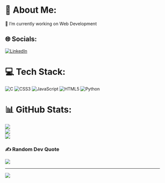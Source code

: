 # 💫 About Me:
🔭 I’m currently working on Web Development<br>


## 🌐 Socials:
[![LinkedIn](https://img.shields.io/badge/LinkedIn-%230077B5.svg?logo=linkedin&logoColor=white)](https://linkedin.com/in/https://www.linkedin.com/in/tejas-gowda-n-4a9773271/) 

# 💻 Tech Stack:
![C](https://img.shields.io/badge/c-%2300599C.svg?style=flat&logo=c&logoColor=white) ![CSS3](https://img.shields.io/badge/css3-%231572B6.svg?style=flat&logo=css3&logoColor=white) ![JavaScript](https://img.shields.io/badge/javascript-%23323330.svg?style=flat&logo=javascript&logoColor=%23F7DF1E) ![HTML5](https://img.shields.io/badge/html5-%23E34F26.svg?style=flat&logo=html5&logoColor=white) ![Python](https://img.shields.io/badge/python-3670A0?style=flat&logo=python&logoColor=ffdd54)
# 📊 GitHub Stats:
![](https://github-readme-stats.vercel.app/api?username=TEJAS-G0WDA&theme=radical&hide_border=false&include_all_commits=false&count_private=false)<br/>
![](https://github-readme-streak-stats.herokuapp.com/?user=TEJAS-G0WDA&theme=radical&hide_border=false)<br/>
![](https://github-readme-stats.vercel.app/api/top-langs/?username=TEJAS-G0WDA&theme=radical&hide_border=false&include_all_commits=false&count_private=false&layout=compact)

### ✍️ Random Dev Quote
![](https://quotes-github-readme.vercel.app/api?type=horizontal&theme=tokyonight)

---
[![](https://visitcount.itsvg.in/api?id=TEJAS-G0WDA&icon=0&color=0)](https://visitcount.itsvg.in)

<!-- Proudly created with GPRM ( https://gprm.itsvg.in ) -->
